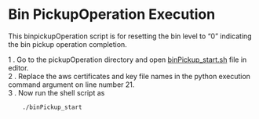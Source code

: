 # Bin PickupOperation Execution 
This binpickupOperation script is for resetting the bin level to “0” indicating the bin pickup operation completion.</br>

1 . Go to the pickupOperation directory and open [binPickup_start.sh](https://github.com/AravindNico/smartBinAWS/blob/master/pickupOperation/binPickup_start.sh) file in editor.</br>
2 . Replace the aws certificates and key file names in the python execution command argument on line number 21.</br>
3 . Now run the shell script as 
    
        ./binPickup_start
